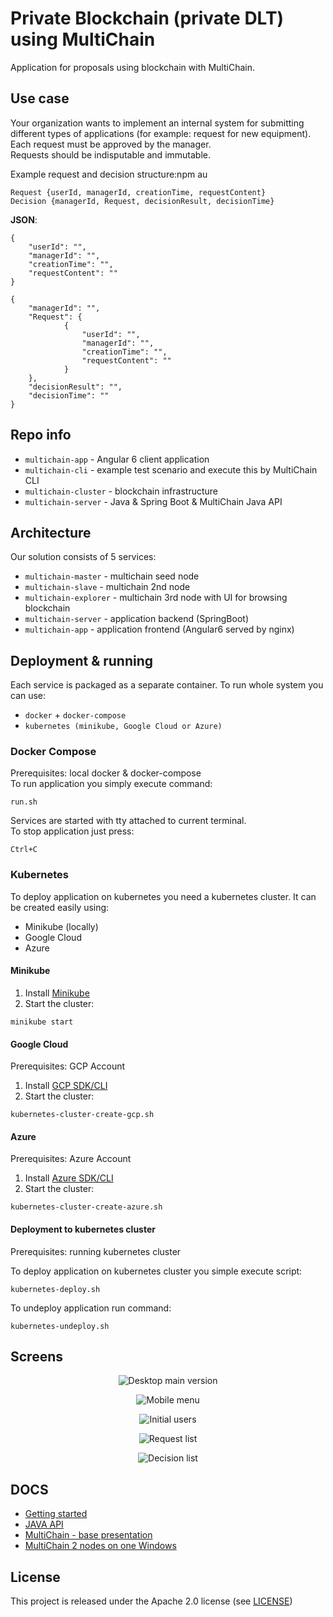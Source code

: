 # Private Blockchain (private DLT) using MultiChain

Application for proposals using blockchain with MultiChain.

## Use case
Your organization wants to implement an internal system for submitting different types of applications (for example: request for new equipment). \
Each request must be approved by the manager. \
Requests should be indisputable and immutable. 

Example request and decision structure:npm au
```
Request {userId, managerId, creationTime, requestContent}
Decision {managerId, Request, decisionResult, decisionTime}
```

**JSON**:
```
{
	"userId": "",
	"managerId": "",
	"creationTime": "",
	"requestContent": ""
}

{
	"managerId": "",
	"Request": {
            {
                "userId": "",
                "managerId": "",
                "creationTime": "",
                "requestContent": ""
            }
	},
	"decisionResult": "",
	"decisionTime": ""
}
```

## Repo info

* `multichain-app` - Angular 6 client application
* `multichain-cli` - example test scenario and execute this by MultiChain CLI
* `multichain-cluster` - blockchain infrastructure
* `multichain-server` - Java & Spring Boot & MultiChain Java API

## Architecture

Our solution consists of 5 services:
* `multichain-master` - multichain seed node
* `multichain-slave` - multichain 2nd node
* `multichain-explorer` - multichain 3rd node with UI for browsing blockchain
* `multichain-server` - application backend (SpringBoot)
* `multichain-app` - application frontend (Angular6 served by nginx)

## Deployment & running

Each service is packaged as a separate container.
To run whole system you can use:
* `docker` + `docker-compose`
* `kubernetes (minikube, Google Cloud or Azure)`

### Docker Compose

Prerequisites: local docker & docker-compose\
To run application you simply execute command:

```
run.sh
```

Services are started with tty attached to current terminal. \
To stop application just press:

```
Ctrl+C
```

### Kubernetes

To deploy application on kubernetes you need a kubernetes cluster.
It can be created easily using:
* Minikube (locally)
* Google Cloud
* Azure

#### Minikube

1. Install [Minikube](https://github.com/kubernetes/minikube)
2. Start the cluster:

```
minikube start
```

#### Google Cloud

Prerequisites: GCP Account

1. Install [GCP SDK/CLI](https://cloud.google.com/sdk/)
2. Start the cluster:

```
kubernetes-cluster-create-gcp.sh
```

#### Azure

Prerequisites: Azure Account

1. Install [Azure SDK/CLI](https://docs.microsoft.com/pl-pl/cli/azure/install-azure-cli?view=azure-cli-latest)
2. Start the cluster:

```
kubernetes-cluster-create-azure.sh
```

#### Deployment to kubernetes cluster

Prerequisites: running kubernetes cluster

To deploy application on kubernetes cluster you simple execute script:

```
kubernetes-deploy.sh
```

To undeploy application run command:

```
kubernetes-undeploy.sh
```

## Screens
<p align="center">
    <img alt="Desktop main version" src="https://raw.githubusercontent.com/asc-lab/blockchain-multichain/master/images/multichain_desktop_main.png" />
</p>

<p align="center">
    <img alt="Mobile menu" src="https://raw.githubusercontent.com/asc-lab/blockchain-multichain/master/images/multichain_mobile_menu.png" />
</p>

<p align="center">
    <img alt="Initial users" src="https://raw.githubusercontent.com/asc-lab/blockchain-multichain/master/images/multichain_user_list.png" />
</p>

<p align="center">
    <img alt="Request list" src="https://raw.githubusercontent.com/asc-lab/blockchain-multichain/master/images/multichain_request_list.png" />
</p>

<p align="center">
    <img alt="Decision list" src="https://raw.githubusercontent.com/asc-lab/blockchain-multichain/master/images/multichain_decision_list.png" />
</p>

## DOCS

* [Getting started](https://www.multichain.com/getting-started/)
* [JAVA API](https://github.com/MultiChain/multichain)
* [MultiChain - base presentation](https://www.slideshare.net/coinspark/multichain-private-multicurrency-blockchain-platform)
* [MultiChain 2 nodes on one Windows](https://www.multichain.com/qa/9888/is-it-possible-to-create-two-nodes-on-a-single-system)

## License
This project is released under the Apache 2.0 license (see [LICENSE](LICENSE))